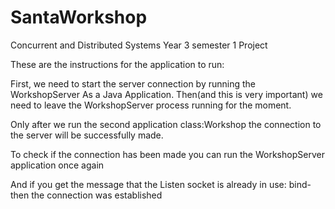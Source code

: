 # SantaWorkshop
Concurrent and Distributed Systems Year 3 semester 1 Project


These are the instructions for the application to run:
 
First, we need to start the server connection by running the WorkshopServer 
As a Java Application.
Then(and this is very important) we need to leave the WorkshopServer process running for the moment.

Only after we run the second application class:Workshop the connection to the server will be successfully made.
 
To check if the connection has been made you can run the WorkshopServer application once again 
 
And if you get the message that the Listen socket is already in use: bind-then the connection was established

